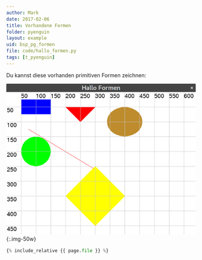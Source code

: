```yaml
---
author: Mark
date: 2017-02-06
title: Vorhandene Formen
folder: pyenguin
layout: example
uid: bsp_pg_formen
file: code/hallo_formen.py
tags: [t_pyenguin]
---
```


Du kannst diese vorhanden primitiven Formen zeichnen:


![Dein erstes Fenster](formen.png){:.img-50w}

```python
{% include_relative {{ page.file }} %}
```
